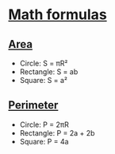 # [Math formulas](https://github.com/Artemida01/geometric_lib/blob/main/docs/MathFormulas.md#math-formulas)

## [Area](https://github.com/Artemida01/geometric_lib/blob/main/docs/MathFormulas.md#area)

- Circle: S = πR²
- Rectangle: S = ab
- Square: S = a²

## [Perimeter](https://github.com/Artemida01/geometric_lib/blob/main/docs/MathFormulas.md#perimeter)

- Circle: P = 2πR
- Rectangle: P = 2a + 2b
- Square: P = 4a